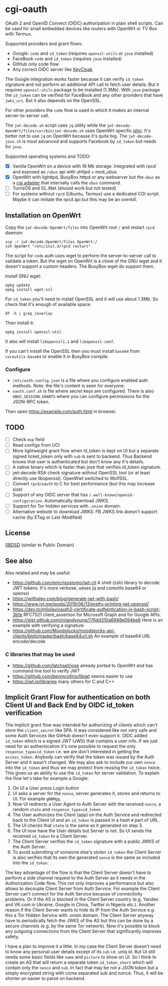 # cgi-oauth
OAuth 2 and OpenID Connect (OIDC) authorization in plain shell scripts. Can be used for small embedded devices like routers with OpenWrt or TV Box with Termux.

Supported providers and grant flows:
* Google: `code` and `id_token` (requires `openssl-utils` or `jose` installed)
* FaceBook `code` and `id_token` (requires `jose` installed)
* GitHub only code flow
* Any correct OIDC server like [KeyCloak](https://www.keycloak.org/)

The Google integration works faster because it can verify `id_token` signature and not perform an additional API call to fetch user details.
But it requires `openssl-utils` package to be installed (1.3Mb).
With `jose` package the `id_token` can be verified for FaceBook and any other providers that have `jwks_uri`. But it also depends on the OpenSSL.

For other providers the `code` flow is used in which it makes an internal server-to-server call.

The `jwt-decode.sh` script uses `jq` utility while the `jwt-decode-OpenWrt/files/usr/bin/jwt-decode.sh` uses OpenWrt specific [jshn](https://OpenWrt.org/docs/guide-developer/jshn).
It's better not to use `jq` on OpenWrt because it's quite big.
The `jwt-decode-jose.sh` is most advanced and supports Facebook by `id_token` but needs for `jose`.

Supported operating systems and TODO:
* [x] Vanilla OpenWrt on a device with 16 Mb storage. Integrated with rpcd and exposed as `/ubus` api with uhttpd + mod_ubus
* [x] OpenWrt with lighttpd, BusyBox httpd or any webserver but the `ubus` as a [cgi adapter](https://github.com/yurt-page/cgi-ubus) that internally calls the `ubus` command.
* [ ] TurrisOS and GL.iNet (should work but not tested)
* [ ] For systems without `rpcd` (Ubuntu, Termux) use a dedicated CGI script. Maybe it can imitate the rpcd api but this may be an overkill.

## Installation on OpenWrt
Copy the `jwt-decode-OpenWrt/files` into OpenWrt root `/` and restart `rpcd` daemon:

    scp -r jwt-decode-OpenWrt/files OpenWrt:/
    ssh OpenWrt "/etc/init.d/rpcd restart"


The script for `code` auth uses wget to perform the server-to-server call to validate a token.
But the wget on OpenWrt is a clone of the GNU wget and it doesn't support a custom headers.
The BusyBox wget do support them.

Install GNU wget:

    opkg update
    opkg install wget-ssl

For `id_token` you'll need to install OpenSSL and it will use about 1.3Mb. So check that it's enough of available space:

    df -h | grep /overlay

Then install it:

    opkg install openssl-util

It also will install `libopenssl1.1` and `libopenssl-conf`.

If you can't install the OpenSSL then you must install `base64` from `coreutils-base64` or enable it in BusyBox compile.

### Configure 

* `/etc/auth-config.json` is a file where you configure enabled auth methods. Note: the file's content is seen for everyone.
* `oauth.conf.sh` is file where secret keys are configured. There is also `UBUS_SESSION_GRANTS` where you can configure permissions for the JSON-RPC token.

Then open https://example.com/auth.html in browser.

## TODO

 * [ ] Check `exp` field
 * [ ] Read configs from UCI 
 * [ ] More lightweight grant flow when id_token is kept on UI but a separate signed ticket_token only with `sub` is sent to backend. Thus Backend knows that user is authenticated but don't know any it's details.
 * [ ] A native binary which is faster than jose that verifies id_token signature.
 * [ ] jwt-decode RSA check signature without OpenSSL tool (or at least directly use libopenssl). OpenWwt switched to WolfSSL.
 * [ ] Convert `rpcd/oauth` to C for best performance (but this may increase size)
 * [ ] Support of any OIDC server that has `/.well-known/openid-configuration`. Automatically download JWKS.
 * [ ] Support for Tor hidden services with `.onion` domain.
 * [ ] Alternative website to download JWKS: FB JWKS link doesn't support cache (by ETag or Last-Modified)

## License
[0BDSD](https://opensource.org/licenses/0BSD) (similar to Public Domain)

## See also

Also related and may be useful:
* https://github.com/emcrisostomo/jwt-cli A shell (zsh) library to decode JWT tokens. It's more verbose, ueses jq and coreutils base64 or openssl
* https://willhaley.com/blog/generate-jwt-with-bash/
* https://www.jvt.me/posts/2019/06/13/pretty-printing-jwt-openssl/
* https://dev.to/milolav/oauth2-certificate-authentication-in-bash-script-3b1e  RFC7521 client_assertion for Microsoft Graph and for Google APIs.
* https://gist.github.com/rolandyoung/176dd310a6948e094be6 Here is an example with verifying a signature
* https://github.com/Moodstocks/moodstocks-api-clients/blob/master/bash/base64url.sh An example of base64 URL encode/decode


### C libraries that may be used
* https://github.com/latchset/jose already ported to OpenWrt and has command line tool to verify JWT
* https://github.com/benmcollins/libjwt seems easier to use
* https://jwt.io/libraries many others for C and C++

## Implicit Grant Flow for authentication on both Client UI and Back End by OIDC id_token verification
The Implicit grant flow was intended for authorizing of clients which can't store the `client_secret` like SPA.
It was considered like not very safe and some Auth Services like GitHub doesn't even support it.
OIDC added `id_token` which is a signed JWT (JWS) that contains a user info.
If we just need for an authentication it's now possible to request the only `response_type=id_token` i.e. we are don't interested in getting the `access_token`.
Anybody can verify that the token was issued by the Auth Server and it wasn't changed.
We may also ask to include our own `nonce` into the `id_token` and thus we may protect from reusing the `id_token` twice.
This gives us an ability to use the `id_token` for server validation.
To explain the flow let's take for example a Google:
1. On UI a User press Login button
2. UI asks a server for the `nonce`, server generates it, stores and returns to UI. For example `gNNMgg`.
3. Now UI redirects a User Agent to Auth Server with the received `nonce`, a random `state` and `response_type=id_token`
4. The User authorizes the Client (app) on the Auth Service and redirected back to the Client UI and an `id_token` is passed in a hash `#` part of URL.
5. The UI checks that `state` is the same as it generated on step 3.
6. The UI now have the User details but Server is not. So UI sends the received `id_token` to a Client Server.
7. The Client Server verifies the `id_token` signature with a public JWKS of the Auth Server.
8. To avoid submitting of someone else's stolen `id_token` the Client Server is also verifies that its own the generated `nonce` is the same as included into the `id_token`.

The key advantage of the flow is that the Client Server doesn't have to perform a side channel request to the Auth Server as it needs in the Authorization Code flow.
This not only improves a performance but also allows to decouple Client Server from Auth Service.
For example the Client Server can't connect for the Auth Service because of connectivity problems.
Or if the AS is blocked in the Client Server country (e.g. Yandex and VK.com in Ukraine, Google in China, Twitter in Nigeria etc.).
Another reason if the Client Server wants to hide its IP from the Auth Service e.g. this a Tor Hidden Service with .onion domain.
The Client Server anyway have to periodically fetch the JWKS of the AS but this can be done by a secure channels (e.g. by the same Tor network).
Now it's possible to block any outgoing connections from the Client Server that significantly improves safety.

I have a plan to improve it a little. In my case the Client Server doesn't need to know any personal user details except of its `sub` i.e. uniq id.
But UI still needs some basic fields like `name` and `picture` to show on UI.
So I think to create an AS that will return a separate token `id_token_short` which will contain only the `nonce` and `sub`.
In fact that may be not a JSON token but a simply encrypted string with coma separated sub and nonce.
Thus, it will be shorter an easier to parse on backend.
